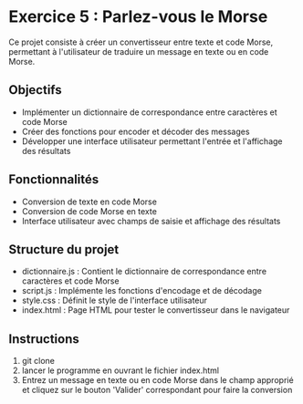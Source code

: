 # Exercice 5 : Parlez-vous le Morse

Ce projet consiste à créer un convertisseur entre texte et code Morse, permettant à l'utilisateur de traduire un message en texte ou en code Morse.

## Objectifs

- Implémenter un dictionnaire de correspondance entre caractères et code Morse
- Créer des fonctions pour encoder et décoder des messages
- Développer une interface utilisateur permettant l'entrée et l'affichage des résultats

## Fonctionnalités

- Conversion de texte en code Morse
- Conversion de code Morse en texte
- Interface utilisateur avec champs de saisie et affichage des résultats

## Structure du projet

- dictionnaire.js : Contient le dictionnaire de correspondance entre caractères et code Morse
- script.js : Implémente les fonctions d'encodage et de décodage
- style.css : Définit le style de l'interface utilisateur
- index.html : Page HTML pour tester le convertisseur dans le navigateur

## Instructions

1. git clone
2. lancer le programme en ouvrant le fichier index.html
3. Entrez un message en texte ou en code Morse dans le champ approprié et cliquez sur le bouton 'Valider' correspondant pour faire la conversion